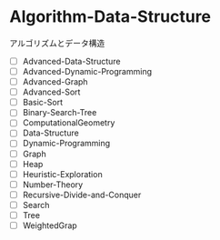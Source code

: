 # Algorithm-Data-Structure
アルゴリズムとデータ構造

* [ ] Advanced-Data-Structure
* [ ] Advanced-Dynamic-Programming
* [ ] Advanced-Graph
* [ ] Advanced-Sort
* [ ] Basic-Sort
* [ ] Binary-Search-Tree
* [ ] ComputationalGeometry
* [ ] Data-Structure
* [ ] Dynamic-Programming
* [ ] Graph
* [ ] Heap
* [ ] Heuristic-Exploration
* [ ] Number-Theory
* [ ] Recursive-Divide-and-Conquer
* [ ] Search
* [ ] Tree
* [ ] WeightedGrap